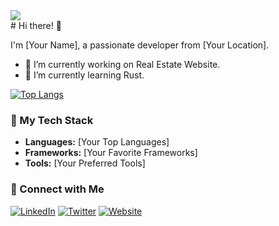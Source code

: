 <div>
<img src="https://myreadme.vercel.app/api/embed/Notnobcoder?panels=userstatistics,toprepositories,toplanguages,commitgraph" />
</div>
# Hi there! 👋

I'm [Your Name], a passionate developer from [Your Location].

- 🔭 I’m currently working on Real Estate Website.
- 🌱 I’m currently learning Rust.


[![Top Langs](https://github-readme-stats.vercel.app/api/top-langs/?username=Notnobcoder&layout=compact&theme=radical)](https://github.com/your-username)

### 🚀 My Tech Stack

- **Languages:** [Your Top Languages]
- **Frameworks:** [Your Favorite Frameworks]
- **Tools:** [Your Preferred Tools]

### 🤝 Connect with Me

[![LinkedIn](https://img.shields.io/badge/-LinkedIn-blue?style=flat-square&logo=linkedin&logoColor=white)](https://www.linkedin.com/in/your-linkedin)
[![Twitter](https://img.shields.io/badge/-Twitter-1ca0f1?style=flat-square&logo=twitter&logoColor=white)](https://twitter.com/your-twitter)
[![Website](https://img.shields.io/badge/-Portfolio-%233e4e68?style=flat-square&logo=react&logoColor=white)](https://your-portfolio.com)

